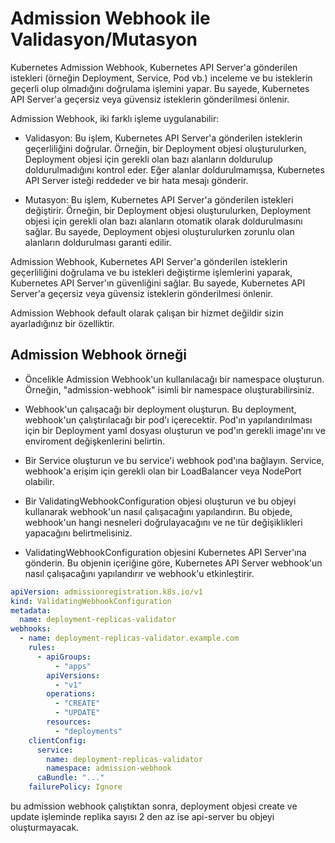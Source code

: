 # Admission Webhook ile Validasyon/Mutasyon

Kubernetes Admission Webhook, Kubernetes API Server'a gönderilen istekleri (örneğin Deployment, Service, Pod vb.) inceleme ve bu isteklerin geçerli olup olmadığını doğrulama işlemini yapar. Bu sayede, Kubernetes API Server'a geçersiz veya güvensiz isteklerin gönderilmesi önlenir.

Admission Webhook, iki farklı işleme uygulanabilir:

 * Validasyon: Bu işlem, Kubernetes API Server'a gönderilen isteklerin geçerliliğini doğrular. Örneğin, bir Deployment objesi oluşturulurken, Deployment objesi için gerekli olan bazı alanların doldurulup doldurulmadığını kontrol eder. Eğer alanlar doldurulmamışsa, Kubernetes API Server isteği reddeder ve bir hata mesajı gönderir.

 * Mutasyon: Bu işlem, Kubernetes API Server'a gönderilen istekleri değiştirir. Örneğin, bir Deployment objesi oluşturulurken, Deployment objesi için gerekli olan bazı alanların otomatik olarak doldurulmasını sağlar. Bu sayede, Deployment objesi oluşturulurken zorunlu olan alanların doldurulması garanti edilir.

Admission Webhook, Kubernetes API Server'a gönderilen isteklerin geçerliliğini doğrulama ve bu istekleri değiştirme işlemlerini yaparak, Kubernetes API Server'ın güvenliğini sağlar. Bu sayede, Kubernetes API Server'a geçersiz veya güvensiz isteklerin gönderilmesi önlenir.


Admission Webhook default olarak çalışan bir hizmet değildir sizin ayarladığınız bir özelliktir. 
 
## Admission Webhook örneği

 - Öncelikle Admission Webhook'un kullanılacağı bir namespace oluşturun. Örneğin, "admission-webhook" isimli bir namespace oluşturabilirsiniz.

 - Webhook'un çalışacağı bir deployment oluşturun. Bu deployment, webhook'un çalıştırılacağı bir pod'ı içerecektir. Pod'ın yapılandırılması için bir Deployment yaml dosyası oluşturun ve pod'ın gerekli image'ını ve enviroment değişkenlerini belirtin.

 - Bir Service oluşturun ve bu service'i webhook pod'ına bağlayın. Service, webhook'a erişim için gerekli olan bir LoadBalancer veya NodePort olabilir.

 - Bir ValidatingWebhookConfiguration objesi oluşturun ve bu objeyi kullanarak webhook'un nasıl çalışacağını yapılandırın. Bu objede, webhook'un hangi nesneleri doğrulayacağını ve ne tür değişiklikleri yapacağını belirtmelisiniz.

 - ValidatingWebhookConfiguration objesini Kubernetes API Server'ına gönderin. Bu objenin içeriğine göre, Kubernetes API Server webhook'un nasıl çalışacağını yapılandırır ve webhook'u etkinleştirir.


```yaml
apiVersion: admissionregistration.k8s.io/v1
kind: ValidatingWebhookConfiguration
metadata:
  name: deployment-replicas-validator
webhooks:
  - name: deployment-replicas-validator.example.com
    rules:
      - apiGroups:
          - "apps"
        apiVersions:
          - "v1"
        operations:
          - "CREATE"
          - "UPDATE"
        resources:
          - "deployments"
    clientConfig:
      service:
        name: deployment-replicas-validator
        namespace: admission-webhook
      caBundle: "..."
    failurePolicy: Ignore
```

bu admission webhook çalıştıktan sonra, deployment objesi create ve update işleminde replika sayısı 2 den az ise api-server bu objeyi oluşturmayacak.

